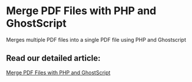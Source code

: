 # Merge PDF Files with PHP and GhostScript

Merges multiple PDF files into a single PDF file using PHP and Ghostscript

## Read our detailed article:

[Merge PDF Files with PHP and GhostScript](https://orangeable.com/php/pdf-merge)
